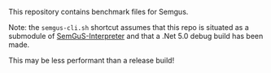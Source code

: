 This repository contains benchmark files for Semgus.

Note: the `semgus-cli.sh` shortcut assumes that this repo is situated as a submodule of [SemGuS-Interpreter](https://github.com/Semgus-git/Semgus-Interpreter) and that a .Net 5.0 debug build has been made.

This may be less performant than a release build!
